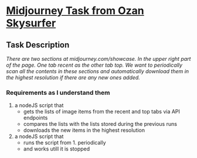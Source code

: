 # [Midjourney Task from Ozan Skysurfer](https://github.com/unibreakfast/midjourney-task-from-ozan-skysurfer)

## Task Description

_There are two sections at midjourney.com/showcase.  In the upper right part of the page.  One tab recent as the other tab top. We want to periodically scan all the contents in these sections and automatically download them in the highest resolution if there are any new ones added._

### Requirements as I understand them

1. a nodeJS script that 
   * gets the lists of image items from the recent and top tabs via API endpoints
   * compares the lists with the lists stored during the previous runs
   * downloads the new items in the highest resolution
2. a nodeJS script that
   * runs the script from 1. periodically
   * and works utill it is stopped
